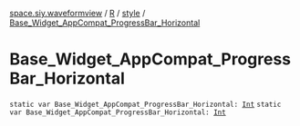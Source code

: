 [space.siy.waveformview](../../index.md) / [R](../index.md) / [style](index.md) / [Base_Widget_AppCompat_ProgressBar_Horizontal](./-base_-widget_-app-compat_-progress-bar_-horizontal.md)

# Base_Widget_AppCompat_ProgressBar_Horizontal

`static var Base_Widget_AppCompat_ProgressBar_Horizontal: `[`Int`](https://kotlinlang.org/api/latest/jvm/stdlib/kotlin/-int/index.html)
`static var Base_Widget_AppCompat_ProgressBar_Horizontal: `[`Int`](https://kotlinlang.org/api/latest/jvm/stdlib/kotlin/-int/index.html)